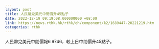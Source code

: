 ```yaml
---
layout: post
title: 人民幣兌美元中間價升45點子
date: 2022-12-19 09:19:08.000000000 +08:00
link: https://news.rthk.hk/rthk/ch/component/k2/1680447-20221219.htm
categories: rthk
---
```


人民幣兌美元中間價報6.9746，較上日中間價升45點子。
